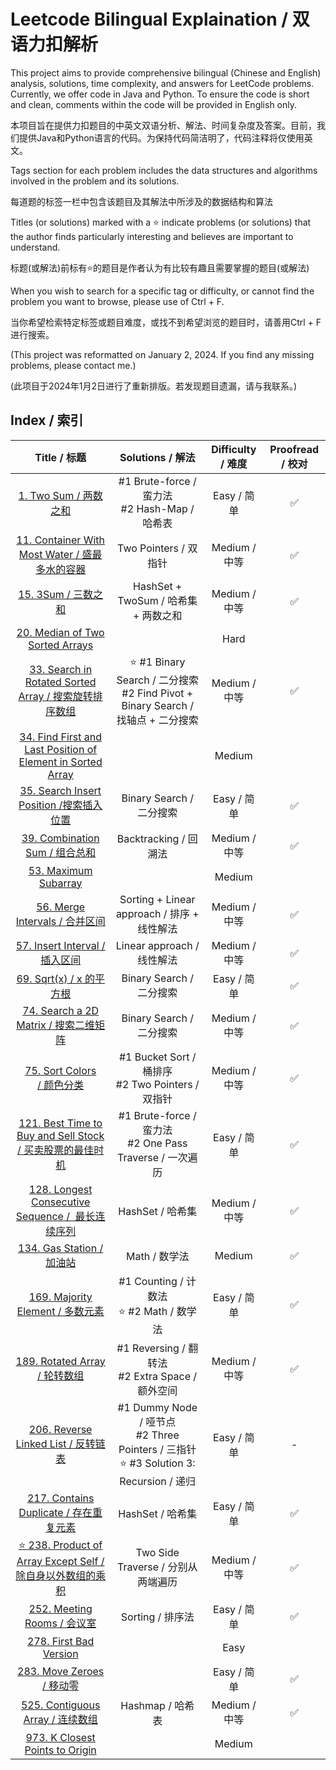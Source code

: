# Leetcode Bilingual Explaination / 双语力扣解析

This project aims to provide comprehensive bilingual (Chinese and English) analysis, solutions, time complexity, and answers for LeetCode problems. Currently, we offer code in Java and Python. To ensure the code is short and clean, comments within the code will be provided in English only.

本项目旨在提供力扣题目的中英文双语分析、解法、时间复杂度及答案。目前，我们提供Java和Python语言的代码。为保持代码简洁明了，代码注释将仅使用英文。

Tags section for each problem includes the data structures and algorithms involved in the problem and its solutions.

每道题的标签一栏中包含该题目及其解法中所涉及的数据结构和算法

Titles (or solutions) marked with a ⭐️ indicate problems (or solutions) that the author finds particularly interesting and believes are important to understand.

标题(或解法)前标有⭐️的题目是作者认为有比较有趣且需要掌握的题目(或解法)

When you wish to search for a specific tag or difficulty, or cannot find the problem you want to browse, please use of Ctrl + F.

当你希望检索特定标签或题目难度，或找不到希望浏览的题目时，请善用Ctrl + F进行搜索。

(This project was reformatted on January 2, 2024. If you find any missing problems, please contact me.)

(此项目于2024年1月2日进行了重新排版。若发现题目遗漏，请与我联系。)

## Index / 索引

|                                                             Title / 标题                                                             |                                          Solutions / 解法                                          | Difficulty / 难度 | Proofread / 校对 |
| :-----------------------------------------------------------------------------------------------------------------------------------: | :-------------------------------------------------------------------------------------------------: | :---------------: | :--------------: |
|                                            [1. Two Sum / 两数之和](/Solution/0001_Two_Sum.md)                                            |                         #1 Brute-force / 蛮力法<br />#2 Hash-Map / 哈希表                         |    Easy / 简单    |        ✅        |
|                     [11. Container With Most Water / 盛最多水的容器](/Solution/0011_Container_With_Most_Water.md)                     |                                        Two Pointers / 双指针                                        |   Medium / 中等   |        ✅        |
|                                              [15. 3Sum / 三数之和](/Solution/0015_3Sum.md)                                              |                                HashSet + TwoSum / 哈希集 + 两数之和                                |   Medium / 中等   |        ✅        |
|                                                   [20. Median of Two Sorted Arrays]()                                                   |                                                                                                    |       Hard       |                  |
|               [33. Search in Rotated Sorted Array / 搜索旋转排序数组](/Solution/0033_Search_in_Rotated_Sorted_Array.md)               |      ⭐️ #1 Binary Search / 二分搜索<br />#2 Find Pivot + Binary Search / 找轴点 + 二分搜索      |   Medium / 中等   |        ✅        |
| [34. Find First and Last Position of Element in Sorted Array](/Solution/0034_Find_First_and_Last_Position_of_Element_in_Sorted_Array.md) |                                                                                                    |      Medium      |                  |
|                           [35. Search Insert Position /搜索插入位置](/Solution/0035_Search_Insert_Position.md)                           |                                      Binary Search / 二分搜索                                      |    Easy / 简单    |        ✅        |
|                                   [39. Combination Sum / 组合总和](/Solution/0039_Combination_Sum.md)                                   |                                        Backtracking / 回溯法                                        |   Medium / 中等   |        ✅        |
|                                        [53. Maximum Subarray](Solution/0053_Maximum_Subarray.md)                                        |                                                                                                    |      Medium      |                  |
|                                   [56. Merge Intervals / 合并区间](/Solution/0056_Merge_Intervals.md)                                   |                             Sorting + Linear approach / 排序 + 线性解法                             |   Medium / 中等   |        ✅        |
|                                   [57. Insert Interval / 插入区间](/Solution/0057_Insert_Interval.md)                                   |                                     Linear approach / 线性解法                                     |   Medium / 中等   |        ✅        |
|                                          [69. Sqrt(x) / x 的平方根](/Solution/0069_Sqrt(x).md)                                          |                                      Binary Search / 二分搜索                                      |    Easy / 简单    |        ✅        |
|                             [74. Search a 2D Matrix / 搜索二维矩阵](/Solution/0074_Search_a_2D_Matrix.md)                             |                                      Binary Search / 二分搜索                                      |   Medium / 中等   |        ✅        |
|                                       [75. Sort Colors / 颜色分类](/Solution/0075_Sort_Colors.md)                                       |                       #1 Bucket Sort / 桶排序<br />#2 Two Pointers / 双指针                       |   Medium / 中等   |        ✅        |
|              [121. Best Time to Buy and Sell Stock / 买卖股票的最佳时机](/Solution/0121_Best_Time_to_Buy_and_Sell_Stock.md)              |                   #1 Brute-force / 蛮力法<br />#2 One Pass Traverse / 一次遍历                   |    Easy / 简单    |        ✅        |
|                  [128. Longest Consecutive Sequence /  最长连续序列](/Solution/0128_Longest_Consecutive_Sequence.md)                  |                                          HashSet / 哈希集                                          |   Medium / 中等   |        ✅        |
|                                       [134. Gas Station / 加油站](/Solution/0134_Gas_Station.md)                                       |                                            Math / 数学法                                            |      Medium      |        ✅        |
|                                  [169. Majority Element / 多数元素](/Solution/0169_Majority_Element.md)                                  |                         #1 Counting / 计数法<br />⭐️ #2 Math / 数学法                         |    Easy / 简单    |        ✅        |
|                                     [189. Rotated Array / 轮转数组](/Solution/0189_Rotated_Array.md)                                     |                        #1 Reversing / 翻转法<br />#2 Extra Space / 额外空间                        |   Medium / 中等   |        ✅        |
|                                                 [206. Reverse Linked List / 反转链表]()                                                 | #1 Dummy Node / 哑节点<br />#2 Three Pointers / 三指针<br />⭐️ #3 Solution 3: Recursion / 递归 |    Easy / 简单    |        -        |
|                              [217. Contains Duplicate / 存在重复元素](/Solution/0217_Contains_Duplicate.md)                              |                                          HashSet / 哈希集                                          |    Easy / 简单    |        ✅        |
|             [⭐️ 238. Product of Array Except Self / 除自身以外数组的乘积](/Solution/0238_Product_of_Array_Except_Self.md)             |                                 Two Side Traverse / 分别从两端遍历                                 |   Medium / 中等   |        ✅        |
|                                     [252. Meeting Rooms / 会议室](/Solution/0252_Meeting_Rooms.md)                                     |                                          Sorting / 排序法                                          |    Easy / 简单    |        ✅        |
|                                      [278. First Bad Version](/Solution/0278_First_Bad_Version.md)                                      |                                                                                                    |       Easy       |                  |
|                                        [283. Move Zeroes / 移动零](/Solution/0283_Move_Zeroes.md)                                        |                                                                                                    |    Easy / 简单    |        ✅        |
|                                 [525. Contiguous Array / 连续数组](/Solution/0525_Contiguous_Array.md)                                 |                                          Hashmap / 哈希表                                          |   Medium / 中等   |        ✅        |
|                              [973. K Closest Points to Origin](/Solution/0973_K_Close_Points_To_Origin.md)                              |                                                                                                    |      Medium      |                  |
